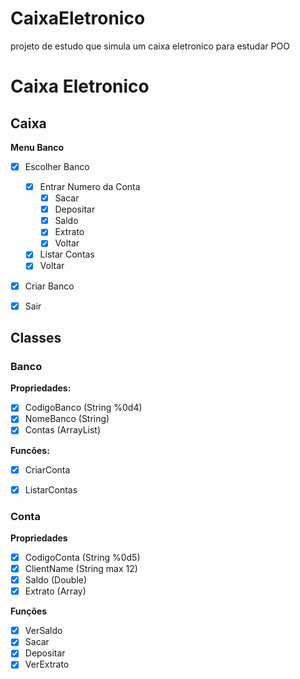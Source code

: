 # CaixaEletronico
projeto de estudo que simula um caixa eletronico para estudar POO

# Caixa Eletronico

## Caixa
**Menu Banco**
- [x] Escolher Banco
  - [x] Entrar Numero da Conta
    - [x] Sacar
    - [x] Depositar
    - [x] Saldo
    - [x] Extrato
    - [x] Voltar 
  - [x] Listar Contas
  - [x] Voltar
- [x] Criar Banco
- [x] Sair


## Classes

### Banco
**Propriedades:**  
- [x] CodigoBanco (String %0d4)
- [x] NomeBanco (String)
- [x] Contas (ArrayList)
  
**Funcões:**
- [x] CriarConta
- [x] ListarContas


### Conta
**Propriedades**  
- [x] CodigoConta (String %0d5)
- [x] ClientName (String max 12)
- [x] Saldo (Double)
- [x] Extrato (Array)

**Funções**
- [x] VerSaldo
- [x] Sacar
- [x] Depositar
- [x] VerExtrato
